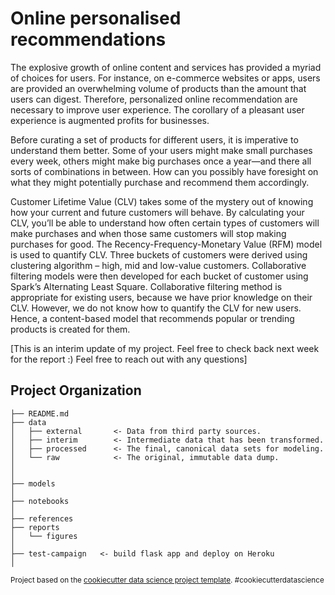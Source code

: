 Online personalised recommendations
===================================

The explosive growth of online content and services has provided a myriad of choices for users. For instance, on e-commerce websites or apps, users are provided an overwhelming volume of products than the amount that users can digest. Therefore, personalized online recommendation are necessary to improve user experience. The corollary of a pleasant user experience is augmented profits for businesses. 

Before curating a set of products for different users, it is imperative to understand them better. Some of your users might make small purchases every week, others might make big purchases once a year—and there all sorts of combinations in between. How can you possibly have foresight on what they might potentially purchase and recommend them accordingly. 

Customer Lifetime Value (CLV) takes some of the mystery out of knowing how your current and future customers will behave. By calculating your CLV, you’ll be able to understand how often certain types of customers will make purchases and when those same customers will stop making purchases for good. The Recency-Frequency-Monetary Value (RFM) model is used to quantify CLV. Three buckets of customers were derived using clustering algorithm – high, mid and low-value customers. Collaborative filtering models were then developed for each bucket of customer using Spark’s Alternating Least Square. Collaborative filtering method is appropriate for existing users, because we have prior knowledge on their CLV. However, we do not know how to quantify the CLV for new users. Hence, a content-based model that recommends popular or trending products is created for them. 

[This is an interim update of my project. Feel free to check back next week for the report :) Feel free to reach out with any questions]


Project Organization
------------

    ├── README.md          
    ├── data
    │   ├── external       <- Data from third party sources.
    │   ├── interim        <- Intermediate data that has been transformed.
    │   ├── processed      <- The final, canonical data sets for modeling.
    │   └── raw            <- The original, immutable data dump.
    │
    │
    ├── models            
    │
    ├── notebooks          
    │                      
    ├── references        
    ├── reports           
    │   └── figures     
    │
    ├── test-campaign   <- build flask app and deploy on Heroku
    │                     

<p><small>Project based on the <a target="_blank" href="https://drivendata.github.io/cookiecutter-data-science/">cookiecutter data science project template</a>. #cookiecutterdatascience</small></p>
